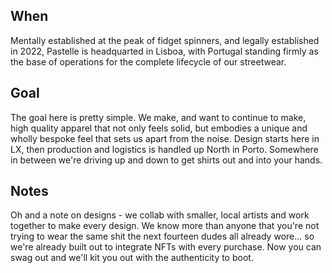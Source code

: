 ## When
Mentally established at the peak of fidget spinners, and legally established in 2022, Pastelle is
headquarted in Lisboa, with Portugal standing firmly as the base of operations for the complete lifecycle
of our streetwear.

## Goal
The goal here is pretty simple. We make, and want to continue to make, high quality apparel that not only
feels solid, but embodies a unique and wholly bespoke feel that sets us apart from the noise. Design
starts here in LX, then production and logistics is handled up North in Porto. Somewhere in between
we're driving up and down to get shirts out and into your hands.

## Notes
Oh and a note on designs - we collab with smaller, local artists and work together to make every design.
We know more than anyone that you're not trying to wear the same shit the next fourteen dudes all
already wore... so we're already built out to integrate NFTs with every purchase. Now you can swag
out and we'll kit you out with the authenticity to boot.